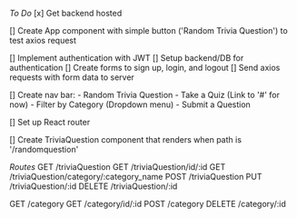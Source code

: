 *To Do*
[x] Get backend hosted

[] Create App component with simple button ('Random Trivia Question') to test axios request

[] Implement authentication with JWT 
    [] Setup backend/DB for authentication
    [] Create forms to sign up, login, and logout
    [] Send axios requests with form data to server

[] Create nav bar: 
    - Random Trivia Question
    - Take a Quiz (Link to '#' for now)
    - Filter by Category (Dropdown menu)
    - Submit a Question

[] Set up React router

[] Create TriviaQuestion component that renders when path is '/randomquestion'

*Routes*
GET /triviaQuestion
GET /triviaQuestion/id/:id
GET /triviaQuestion/category/:category_name
POST /triviaQuestion
PUT /triviaQuestion/:id
DELETE /triviaQuestion/:id

GET /category
GET /category/id/:id 
POST /category
DELETE /category/:id
